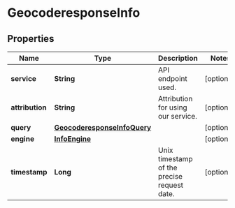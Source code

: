 
# GeocoderesponseInfo

## Properties
Name | Type | Description | Notes
------------ | ------------- | ------------- | -------------
**service** | **String** | API endpoint used. |  [optional]
**attribution** | **String** | Attribution for using our service. |  [optional]
**query** | [**GeocoderesponseInfoQuery**](GeocoderesponseInfoQuery.md) |  |  [optional]
**engine** | [**InfoEngine**](InfoEngine.md) |  |  [optional]
**timestamp** | **Long** | Unix timestamp of the precise request date. |  [optional]



